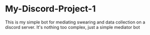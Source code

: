 # My-Discord-Project-1

This is my simple bot for mediating swearing and data collection on a discord server. It's nothing too complex, just a simple mediator bot
